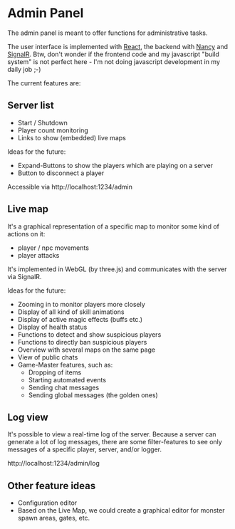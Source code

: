 ﻿# Admin Panel

The admin panel is meant to offer functions for administrative tasks.

The user interface is implemented with [React](https://facebook.github.io/react/), the backend with [Nancy](http://nancyfx.org/) and [SignalR](http://signalr.net/).
Btw, don't wonder if the frontend code and my javascript "build system" is not perfect here - I'm not doing javascript development in my daily job ;-)

The current features are:

## Server list
  * Start / Shutdown
  * Player count monitoring
  * Links to show (embedded) live maps

Ideas for the future:
  * Expand-Buttons to show the players which are playing on a server
  * Button to disconnect a player

Accessible via http://localhost:1234/admin

## Live map
It's a graphical representation of a specific map to monitor some kind of actions on it: 
  * player / npc movements
  * player attacks

It's implemented in WebGL (by three.js) and communicates with the server via SignalR.

Ideas for the future:
  * Zooming in to monitor players more closely
  * Display of all kind of skill animations
  * Display of active magic effects (buffs etc.)
  * Display of health status
  * Functions to detect and show suspicious players
  * Functions to directly ban suspicious players
  * Overview with several maps on the same page
  * View of public chats
  * Game-Master features, such as:
    * Dropping of items
    * Starting automated events
    * Sending chat messages
    * Sending global messages (the golden ones)
    
## Log view
It's possible to view a real-time log of the server. Because a server can generate a lot of log messages, there are some filter-features to see only messages of a specific player, server, and/or logger.

http://localhost:1234/admin/log

## Other feature ideas

  * Configuration editor
  * Based on the Live Map, we could create a graphical editor for monster spawn areas, gates, etc.